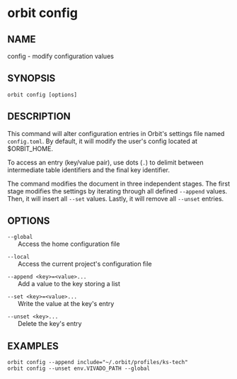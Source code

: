 # __orbit config__

## __NAME__

config - modify configuration values

## __SYNOPSIS__

```
orbit config [options]
```

## __DESCRIPTION__

This command will alter configuration entries in Orbit's settings file named 
`config.toml`. By default, it will modify the user's config located at
$ORBIT_HOME.
  
To access an entry (key/value pair), use dots (`.`) to delimit between 
intermediate table identifiers and the final key identifier.
  
The command modifies the document in three independent stages. The first stage
modifies the settings by iterating through all defined `--append` values. Then, 
it will insert all `--set` values. Lastly, it will remove all `--unset` entries.

## __OPTIONS__

`--global`  
      Access the home configuration file

`--local`  
      Access the current project's configuration file

`--append <key>=<value>...`  
      Add a value to the key storing a list

`--set <key>=<value>...`  
      Write the value at the key's entry

`--unset <key>...`  
      Delete the key's entry

## __EXAMPLES__

```
orbit config --append include="~/.orbit/profiles/ks-tech"
orbit config --unset env.VIVADO_PATH --global
```

